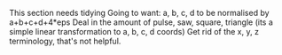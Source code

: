 This section needs tidying
Going to want:
a, b, c, d to be normalised by a+b+c+d+4*eps
Deal in the amount of pulse, saw, square, triangle (its a simple linear transformation to a, b, c, d coords)
Get rid of the x, y, z terminology, that's not helpful.
